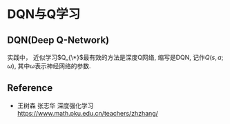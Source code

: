 # DQN与Q学习

## DQN(Deep Q-Network)
实践中， 近似学习$Q_{\*}$最有效的方法是深度Q网络, 缩写是DQN, 记作$Q(s,a;\omega)$, 其中$\omega$表示神经网络的参数.

## Reference
* 王树森 张志华 深度强化学习 https://www.math.pku.edu.cn/teachers/zhzhang/
